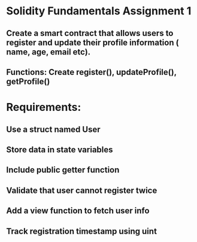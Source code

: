 # Solidity Fundamentals Assignment 1

## Create a smart contract that allows users to register and update their profile information ( name, age, email etc).

## Functions: Create register(), updateProfile(), getProfile()

# Requirements:
## Use a struct named User
## Store data in state variables
## Include public getter function
## Validate that user cannot register twice
## Add a view function to fetch user info
## Track registration timestamp using uint
